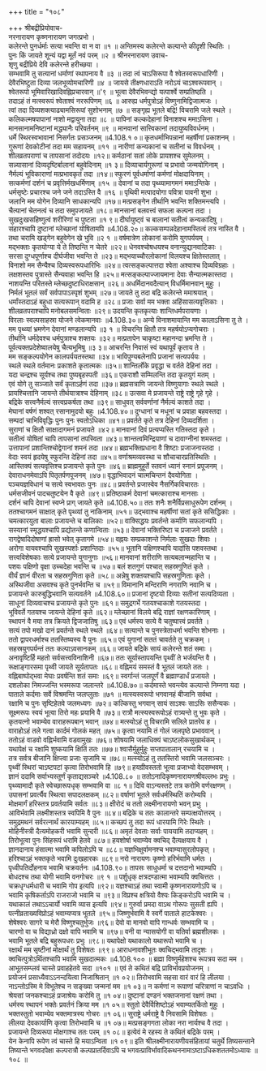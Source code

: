 +++
title = "१०८"

+++
श्रीबद्रीप्रियोवाच-  
नरनारायण कृष्णनारायण जगत्प्रभो ।  
कलेरन्ते पुनर्धर्माः सत्या भवन्ति वा न वा ॥१ ॥
अन्तिमस्य कलेरन्ते कल्पान्ते कीदृशी स्थितिः ।  
पुनः किं जायते शून्यं यद्वा मूर्तं नवं परम् ॥२ ॥
श्रीनरनारायण उवाच-  
शृणु बद्रीप्रिये देवि कलेरन्ते हरीच्छया ।  
सम्भवामि तु सत्यानां धर्माणां स्थापनाय वै ॥३ ॥
तदा त्वं चाऽसिरूपा वै श्वेतस्वरूपधारिणी ।  
देवैरभिष्टुता दिव्या जलभूव्योमचारिणी ॥४ ॥
जायसे तीक्ष्णधाराऽति नरोऽयं चाऽश्वरूपवान् ।  
श्वेतरूपो भूमिवारिखादिवह्निप्रचारवान् ॥'९ ॥
भूत्वा देवैरभिवन्द्यो यत्पार्श्वे सम्प्रतिष्ठति ।  
तदाऽहं तं मत्स्वरूपं श्वेताश्वं नररूपिणम् ॥६ ॥
आरुह्य धर्मपुत्रोऽहं विष्णुनामिद्विजात्मजः ।  
त्वां तदा दिव्यशक्त्याढ्यामसिरूपां सुशोभनाम् ॥७ ॥
सङ्गृह्य भूतले बद्रि! विचरामि जले स्थले ।  
कलिकल्मषपापानां नाशो मद्वायुना तदा ॥८ ॥
पापिनां कल्कदेहानां विनाशश्च ममाऽसिना ।  
मानसानामनिष्टानां मद्ध्यानैः परिवर्तनम् ॥९ ॥
मानवानां सात्त्विकानां तदायुष्यविवर्धनम् ।  
धर्मे स्थिरस्वभावानां निसर्गतः प्रसञ्जनम् ॥4.108.१ ०॥
कृतधर्माभिपन्नानां महर्षीणां प्रकाशनम् ।  
गुरूणां देवकोटीनां तदा मम सहायनम् ॥११ ॥
नारीणां कन्यकानां च सतीनां च विवर्धनम् ।  
शीलव्रतपराणां च तापसानां तदोदयः ॥१२॥
कर्मठानां सतां लोके प्रायशश्च सुमेलनम् ।  
सन्न्यासानां दिव्यदृष्टिर्बालानां बहुवेदिनाम् ॥१ ३॥
दिव्याचार्यगुरूणां च प्रभावो जन्मयोगिनाम् ।  
नैर्मल्यं भूविकाराणां मत्प्रभावकृतं तदा ॥१४॥
स्फुरणं पूर्वधर्माणां कर्मणां मोक्षदायिनाम् ।  
सत्कर्मणां दर्शनं च प्रवृत्तिर्मखधर्मिणाम् ॥१५ ॥
देवानां च तदा पृथ्व्यामागमनं ममाऽन्तिके ।  
धर्मसृष्टेः प्रचारश्च जने जने तदाऽस्ति वै ॥१६ ॥
पृथिवी मत्पादयोगा पवित्रा पावनी शुभा ।  
जलानि मम योगेन दिव्यानि साधकान्यपि ॥१७॥
मत्प्रसङ्गेन तीर्थानि भवन्ति शक्तिमन्त्यपि ।  
चैत्यानां चेतनत्वं च तदा समुपजायते ॥१८॥
मानसानां बलवत्त्वं सफला कल्पना तदा ।  
सुखदुःखसहिष्णुत्वं शरीरिणां च पुष्टता ॥१ ९॥
दीर्घायुष्ट्वं च बालानां सतीत्वं कन्यकादिषु ।  
संहारश्चापि दुष्टानां म्लेच्छानां योषितामपि ॥4.108.२०॥
कल्कसम्पन्नदेहानामस्तित्वं तत्र नास्ति वै ।  
तथा चरामि खड्गेन बहुवेगेन खे भुवि ॥२ १ ॥
वर्षमात्रेण लोकानां करोमि युगपर्ययम् ।  
मद्भक्ताः कृतयोग्या ये ते तिष्ठन्ति न चेतरे ॥२२॥
धेनवश्चोषधयश्च वनान्युद्यानवाटिकाः ।  
सरसा दुग्धपूर्णाश्च दीर्घजीवा भवन्ति ते ॥२३॥
मद्भयाच्चौरलोकानां विलयश्च क्षितेस्तलात् ।  
विनाशो मम सैन्यैश्च दिव्यस्वरूपधारिभिः ॥२४॥
त्वत्सङ्कल्पात्तदा श्वेता अश्वाश्च दिव्यविग्रहाः ।  
लक्षशस्तव पुत्रास्ते सैन्यवाहा भवन्ति हि ॥२५॥
मत्सङ्कल्पाज्जायमाना देवाः सैन्यात्मकास्तदा ।  
नाशयन्ति परितस्ते म्लेच्छदुष्टाधिराक्षसान् ॥२६॥
अधर्मिदानवदैत्यान् विधर्मिमानवान् मुहुः ।  
निर्मलं भूतलं सर्वं सर्वपापाऽस्पृशं शुभम् ॥२७॥
जायते तु तदा बद्रि कलेरन्ते ममाश्रयात् ।  
धर्मांस्तदाऽहं बहुधा सत्यरूपान् वदामि ह ॥२८॥
प्रजाः सर्वा मम भक्ता अहिंसासत्यवृत्तिकाः ।  
शीलव्रतपराश्चापि मनोबलसमन्विताः ॥२९॥
उदयन्ति कृतकृत्याः शान्तिधर्मपरायणाः ।  
विरलाः स्वल्पसाहस्रा योजने त्वेकमानवाः ॥4.108.३०॥
अन्ये विनाशमायान्ति मम कालाऽसिना तु ते ।  
मम पृथ्व्यां भ्रमणेन देवानां मण्डलान्यपि ॥३ १ ॥
विचरन्ति क्षितौ तत्र महर्षयोऽप्यगोचराः ।  
तीर्थानि धर्मदेवश्च धर्मपुत्राश्च शक्तयः ॥३२॥
मत्प्रतापेन चाकृष्टा महानन्दा भ्रमन्ति ते ।  
पूर्वत्यक्तप्रदेशेष्वालयेषु चैत्यभूमिषु ॥३ ३॥
आचरन्ति निवासं स्वं यथापूर्वं कृताय ते ।  
मम सङ्कल्पयोगेन कालपर्ययतस्तथा ॥३४॥
भाविपुण्यबलेनापि प्रजानां सत्यपर्ययः ।  
स्थले स्थले वर्तमानः प्रकाशते कृतात्मकः ॥३५॥
शान्तिर्लोके प्रवृद्धा च वर्तते देहिनां तदा ।  
यदा चन्द्रश्च सूर्यश्च तथा पुष्यबृहस्पती ॥३६॥
एकराशौ सम्मिलन्ति तदा कृतयुगं मतम् ।  
एवं योगे तु सञ्जाते सर्वं कृताऽर्हणं तदा ॥३७॥
ब्रह्मसत्राणि जायन्ते विष्णुयागाः स्थले स्थले ।  
प्रायश्चित्तानि जायन्ते तीर्थयात्राश्च देहिनाम् ॥३८॥
उत्सवा मे प्रजायन्ते राष्ट्रे राष्ट्रे गृहे गृहे ।  
बद्रिके सत्त्वनैर्मल्यं सत्त्वप्रकर्षता तथा ॥३९॥
साधुवत् सर्ववर्णानां नैर्मल्यं काशते तदा ।  
मेघानां वर्षणं शश्वत् रसानामुदयो बहुः ॥4.108.४०॥
दुग्धानां च मधूनां च प्रवाहा बहवस्तदा ।  
सम्पदां चाभिविवृद्धिः पुनः पुनः स्वतोऽधिका ॥४१॥
प्रवर्तते कृते तत्र देहिनां दिव्यदर्शिता ।  
सुराणां च क्षितौ साक्षादागमनं प्रजायते ॥४२॥
मानवानां दिवं प्रत्यप्यस्ति गतिस्तदा कृते ।  
सतीत्वं योषितां चापि तापसानां तपस्विता ॥४३॥
शान्तत्वमिन्द्रियाणां च दावाग्नीनां शमस्तदा ।  
उत्तापानां प्रशान्तिश्चोद्वेगानां शमनं तदा ॥४४॥
ब्रह्मभक्तिप्रधाना वै शिष्टाः प्रजाजनास्तदा ।  
वेदाः स्वयं हृदयेषु स्फुरन्ति देहिनां तदा ॥४५॥
वर्णाश्रमव्यवस्था च शौचाचारप्रतिस्थितिः ।  
आस्तिक्यं सत्यवृत्तिश्च प्रजायन्ते कृते पुनः ॥४६॥
ब्राह्ममुहूर्ते स्तवनं ध्यानं स्नानं प्रपूजनम् ।  
देवाराधनमेवाऽपि पितृतर्पणपूजनम् ॥४७॥
वृद्धाभिवादनं चात्मचिन्तनं दैवयोगिता ।  
पञ्चयज्ञविधानं च सत्ये स्वभावतः पुनः ॥४८॥
प्रवर्तन्ते प्रजास्वेव नैसर्गिकविचारतः ।  
धर्मसजीवनं पादचतुष्टयेन वै कृते ॥४९॥
प्रतिष्ठाकर्म देवानां चमत्काराश्च मानसाः ।  
दर्शनं चापि देवानां स्वप्ने प्राग् जायते कृते ॥4.108.५०॥
ततः शनैः शनैर्विप्रसाधुरूपेण दर्शनम् ।  
ततश्चागमनं साक्षात् कृते पृथ्व्यां तु नाकिनाम् ॥५१॥
उद्भवाश्च महर्षीणां सतां कृते ससिद्धिकाः ।  
चमत्कारयुता बालाः प्रजायन्ते च बालिकाः ॥५२॥
वाक्सिद्धयः प्रवर्तन्ते कर्माणि सफलान्यपि ।  
सस्यानां स्मृद्धयश्चापि प्रद्योतन्ते कणान्विताः ॥५३॥
देवानां भक्तिरिष्टा च प्रजाजने प्रवर्तते ।  
रागद्वेषादिदोषाणां ह्रासो भवेत् कृतागमे ॥५४॥
वह्नयः सम्प्रकाशन्ते निर्मलाः सुखदाः शिवाः ।  
अरोगा वायवश्चापि सुखस्पर्शाः प्रशान्तिदाः ॥५५॥
भूतानि पक्षिणश्चापि यादांसि पशवस्तथा ।  
सत्त्वविशेषकाः सत्ये प्रजायन्ते युगानुगाः ॥५६॥
मानवानां शरीराणि सत्यबलान्महान्ति च ।  
पशवः पक्षिणो वृक्षा उच्चदेहा भवन्ति च ॥५७॥
बलं शतगुणं पश्चात् सहस्रगुणितं कृते ।  
वीर्यं ज्ञानं वीरता च सहस्रगुणिता कृते ॥५८॥
अन्नेषु शक्तयश्चापि सहस्रगुणिताः कृते ।  
अस्थिजीवा असवश्च कृते पुनर्भवन्ति च ॥५९॥
विमानानि मन्दिराणि नगराणि नवानि च ।  
प्रजायन्ते कारुबुद्धिभवानि सत्यवर्तने ॥4.108.६०॥
प्रजानां दृष्टयो दिव्याः सतीनां सत्यदिव्यता ।  
साधूनां दिव्यवाचश्च प्रजायन्ते कृते पुनः ॥६१॥
समुद्रगर्भे गतयश्चाकाशे गतयस्तदा ।  
भूविवर्ते गतयश्च जायन्ते देहिनां कृते ॥६२॥
म्लेच्छानां विलये बद्रि राज्ञां रक्षणकारिणाम् ।  
स्थापनं वै मया तत्र क्रियते द्विजजातिषु ॥६३॥
एवं धर्मस्य सत्ये वै चतुष्पात्त्वं प्रवर्तते ।  
सत्यं तपो मखो दानं प्रवर्तन्ते स्थले स्थले ॥६४॥
सत्यान्ते च पुनस्त्रेताधर्मा भवन्ति शोभनाः ।  
ततो द्वापरधर्माश्च ततस्तिष्यस्य वै पुनः ॥६५॥
एवं युगानां सततं चावर्तते तु चक्रकम् ।  
सहस्रयुगपर्यन्तं ततः कल्पाऽवसानकम् ॥६६॥
जायते बद्रिके सायं कलेरन्ते शतं समाः ।  
अनावृष्टिर्हि महतो सर्वसत्त्वविनाशिनी ॥६७॥
ततः सूर्यास्तापयन्ति पृथ्वीं ते भर्जयन्ति वै ।  
रूक्षाङ्गारसमा पृथ्वी जायते सूर्यतापतः ॥६८॥
वह्निमयं समस्तं वै भूतलं जायते ततः ।  
वह्निबाष्पोद्भवा मेघाः प्रवर्षन्ति शतं समाः ॥६९॥
स्वर्गान्तं जलपूर्णं वै ब्रह्माण्डार्धं प्रजायते ।  
दशलोका निमज्जन्ति भस्मरूपा जलान्तरे ॥4.108.७०॥
कर्दमास्ते भवन्त्येव कल्पान्ते निम्नगा यदा ।  
पाताले कर्दमाः सर्वे विश्रमन्ति जलप्लुताः ॥७१ ॥
मत्स्यस्वरूपो भगवानहं बीजानि सर्वथा ।  
रक्षामि च पुनः सृष्टिहेतवे जलमध्यगः ॥७२॥
कल्किस्तु भगवान् सायं साऽश्वः साऽसिः ससैन्यकः ।  
सूक्ष्मरूपः स्वयं भूत्वा तिरो महः प्रयामि वै ॥७३॥
रात्रौ मत्स्यस्वरूपोऽहं रात्र्यन्ते तु भुवः कृते ।  
कृतयत्नो भवाम्येव वाराहरूपबान् भवान् ॥७४॥
मत्स्योऽहं तु विचरामि सलिले प्रातरेव ह ।  
वाराहोऽहं तले गत्वा कार्दमं गोलकं महत् ॥७५॥
कृत्वा नयामि तं गोलं जलपृष्ठे प्रभाववान् ।  
ततोऽहं वाडवो वह्निर्भवामि वडवामुखः ॥७६॥
शोषयामि जलाधिक्यं चाऽष्टलोकसुखार्थकम् ।  
यथापेक्षं च रक्षामि शुष्कयामि क्षितिं ततः ॥७७॥
श्वासैर्मुहुर्मुहुः सप्तपातालान् रचयामि च ।  
तत्र सर्वत्र बीजानि क्षिप्त्वा प्रजाः सृजामि च ॥७८॥
मत्स्योऽहं तु ततस्तिरो भवामि जलसञ्चरः ।  
पृथ्वीं स्थिरां चाऽष्टपटां कृत्वा तिरोभवामि हि ॥७९॥
हयग्रीवस्ततो भूत्वा प्रजाभ्यो वेदसम्भवम् ।  
ज्ञानं ददामि सर्वाभ्यस्तूर्णं कृताद्यसञ्चरे ॥4.108.८० ॥
ततोऽनादिकृष्णनारायणश्रीवल्लभः प्रभुः ।  
पृथ्व्यामादौ कृते स्वेच्छारूपधृक् सम्भवामि वा ॥८ १॥
दिवि वाऽन्यस्तटे तत्र करोमि वर्णरक्षणम् ।  
उपासनां प्रवर्त्यैव स्थित्वा सपादलक्षकम् ॥८२॥
वर्षाणां भूतले सर्वधर्मस्थितिं करोम्यपि ।  
मोक्षमार्गं हरिस्तत्र प्रवर्तयामि सर्वतः ॥८३॥
क्षीरोदं च ततो लक्ष्मीनारायणो भवन् प्रभुः ।  
आविर्भवामि लक्ष्मीशस्तत्र स्वपिमि वै पुनः ॥८४॥
बद्रिके च ततः कालान्तरे सम्पत्क्षयोत्तरम् ।  
समुद्रमथनं सर्वरत्नार्थं कारयाम्यहम् ॥८५॥
कच्छपं तु तदा रूपं धारयामि गिरेः स्थितेः ।  
मोहिनीस्त्री दैत्यमोहकरी भवामि सुन्दरी ॥८६॥
अमृतं देवताः सर्वाः पाययामि तदाप्यहम् ।  
तिरोभूत्वा पुनः सिंहरूपं धरामि हेतवे ॥८७॥
हयशोर्षा भवाम्येव क्वचिद् दैत्यक्षयाय वै ।  
ज्ञानदानाय हंसात्मा भवामि कपिलोऽपि च ॥८८॥
यज्ञभिक्षुर्वामनश्च भवाम्यासुरलोपकृत् ।  
हरिश्चाऽहं भक्तकृते भवामि दुःखहारकः ॥८९॥
नरो नारायणः कृष्णो हरिर्भवामि धर्मतः ।  
पृध्वीपतिर्दोहनाय भवामि चक्रवर्तनः ॥4.108.९०॥
तापसः साधुधर्मा च दत्तदानो भवाम्यपि ।  
बोधदश्च तथा योगी भवामि वनगोचरः ॥९ १ ॥
पर्शुधृक् क्षत्रदण्डात्मा भवाम्यपि क्वचित्ततः ।  
चक्रधृग्धर्मधारी च भवामि गोप इत्यपि ॥९२॥
यज्ञश्चाऽहं तथा स्वामी कृष्णनारायणोऽपि च ।  
भवामि कृषिकर्ताऽपि राजराजो भवामि च ॥९३॥
विप्रश्च क्षत्रियो वैश्यः किङ्करोऽपि भवामि च ।  
यथाकालं तथाऽऽचार्यो भवामि व्यास इत्यपि ॥९४॥
गुरुर्वा प्रमदा वाऽथ गोरूपः सुसती ह्यपि ।  
पत्नीव्रताख्यविप्रोऽहं भवाम्यप्यत्र भूतले ॥९५॥
जिष्णुर्भवामि वै स्वर्गे पाताले हाटकेश्वरः ।  
शेषेश्वरः सागरे च मेरौ विष्णुश्चतुर्भुजः ॥९६॥
देवो वा मानवो वापि गान्धर्वः सम्भवामि च ।  
चारणो वा च विद्याध्रो दक्षो वापि भवामि च ॥९७॥
वनी वा न्यासयोगी वा यतिर्वा ब्रह्मशीलकः ।  
भवामि भूतले बद्रि बहुरूपधरः प्रभुः ॥९८॥
यथापेक्षो यथाकालो यथारूपो भवामि च ।  
रक्षार्थं मम सृष्टीनां मोक्षार्थं तु विशेषतः ॥९९॥
आराधनावशीभूतः क्वचिद्भवामि तादृशः ।  
क्वचित्पुत्रोऽर्थितश्चापि भवामि सुखदात्मकः ॥4.108.१०० ॥
ब्रह्मा विष्णुर्महेशश्च रूपत्रय सदा मम ।  
आभूतसम्प्लवं चास्ते प्रवाहहेतवे सदा ॥१०१ ॥
एवं ते कथितं बद्रि प्राविर्भावप्रयोजनम् ।  
प्रयोजनं प्रसाध्यैवाऽऽनन्दयित्वा निजाश्रितान् ॥१ ०२॥
तिरोभवामि सहसा वारं वारं हि लीलया ।  
नाऽन्तोऽस्मि मे विभूतेश्च न सङ्ख्या जन्मनां मम ॥१ ०३॥
न कर्मणां न रूपाणां चरित्राणां न चाऽवधिः ।  
श्रेयसां जनकश्चाऽहं प्रजाश्रेयः करोमि तु ॥१ ०४॥
दुष्टानां दण्डनं भक्तजनानां रक्षणं तथा ।  
धर्मस्य स्थापनं भक्तेः प्रवर्तनं क्रिया मम ॥१ ०५॥
स्तुतो देवैर्विशिष्टोऽहं भवाम्यतर्कितो मुहुः ।  
भक्तस्तुतो भवाम्येव भक्तमात्रस्य गोचरः ॥१ ०६॥
सुराष्ट्रे धर्मराष्ट्रे वै निवसामि विशेषतः ।  
लीलया देवकार्याणि कृत्वा तिरोभवामि च ॥१ ०७॥
मत्प्रसङ्गगता लोका नरा नार्यश्च वै तदा ।  
प्रजायन्ते दिव्यरूपा मोक्षगाश्च ततः परम् ॥१ ०८॥
इत्येवं मे रहस्य ते कथितं बद्रिके परम् ।  
येन केनापि रूपेण त्वं चास्ते हि मयाऽन्विता ॥१ ०९॥
इति श्रीलक्ष्मीनारायणीयसंहितायां चतुर्थे तिष्यसन्ताने तिष्यान्ते भगवदपेक्षा कल्परात्रौ कल्पप्रातर्दिवाऽपि च भगवत्प्राविर्भावादिकथननामाऽष्टाऽधिकशततमोऽध्यायः ॥१०८ ॥
    
    
